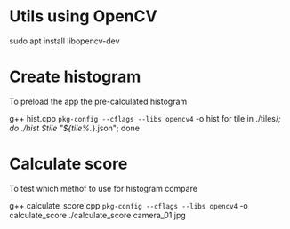 # Utils using OpenCV

sudo apt install libopencv-dev

# Create histogram

To preload the app the pre-calculated histogram

  g++ hist.cpp `pkg-config --cflags --libs opencv4` -o hist
  for tile in ./tiles/*; do ./hist $tile "${tile%.*}.json"; done

# Calculate score

To test which methof to use for histogram compare


  g++ calculate_score.cpp `pkg-config --cflags --libs opencv4` -o calculate_score
  ./calculate_score camera_01.jpg